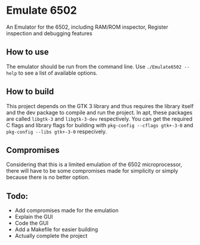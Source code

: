 # Emulate 6502
An Emulator for the 6502, including RAM/ROM inspector, Register inspection and debugging features

## How to use
The emulator should be run from the command line. Use `./Emulate6502 --help` to see a list of available options.

## How to build
This project depends on the GTK 3 library and thus requires the library itself and the dev package to compile and run the project. In apt, these packages are called `libgtk-3` and `libgtk-3-dev` respectively. You can get the required C flags and library flags for building with `pkg-config --cflags gtk+-3-0` and `pkg-config --libs gtk+-3-0` respecively.

## Compromises
Considering that this is a limited emulation of the 6502 microprocessor, there will have to be some compromises made for simplicity or simply because there is no better option.

## Todo:
* Add compromises made for the emulation
* Explain the GUI
* Code the GUI
* Add a Makefile for easier building
* Actually complete the project